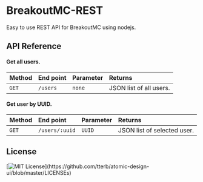 # BreakoutMC-REST
Easy to use REST API for BreakoutMC using nodejs.


## API Reference

#### Get all users.

| Method | End point | Parameter | Returns                |
| :----- | :-------- | :-------  | :------------------------- |
| `GET`  | `/users`  | `none`    | JSON list of all users. |

#### Get user by UUID.

| Method | End point       | Parameter | Returns                |
| :----- | :-------------- | :-------  | :------------------------- |
| `GET`  | `/users/:uuid`  | `UUID`    | JSON list of selected user. |


## License

[![MIT License](https://img.shields.io/apm/l/atomic-design-ui.svg?)](https://github.com/tterb/atomic-design-ui/blob/master/LICENSEs)
